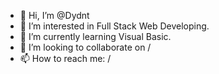 - 👋 Hi, I’m @Dydnt
- 👀 I’m interested in Full Stack Web Developing.
- 🌱 I’m currently learning Visual Basic.
- 💞️ I’m looking to collaborate on /
- 📫 How to reach me: /

<!---
Dydnt/Dydnt is a ✨ special ✨ repository because its `README.md` (this file) appears on your GitHub profile.
You can click the Preview link to take a look at your changes.
--->

